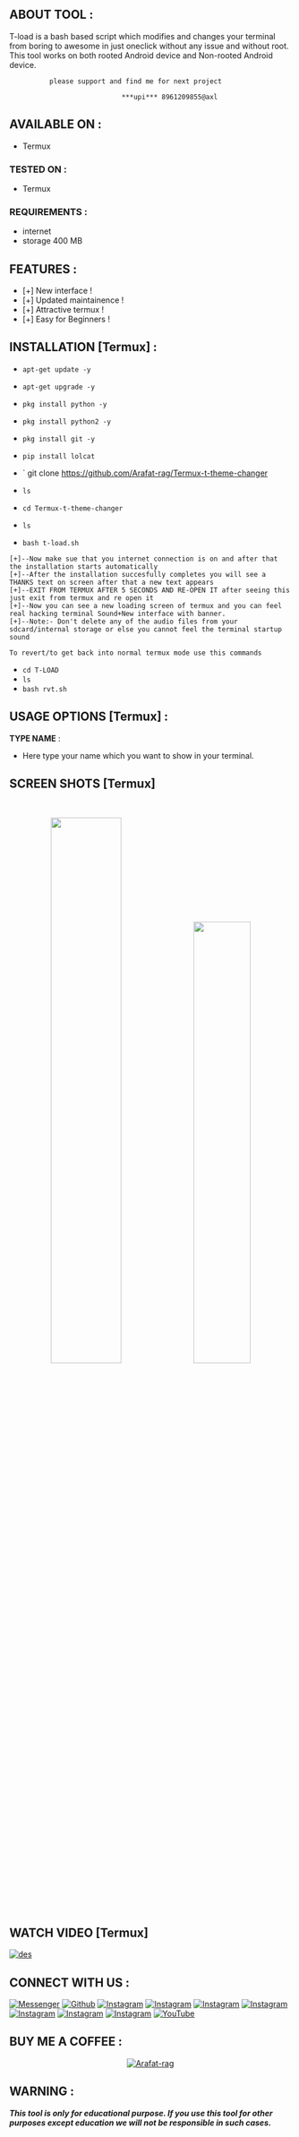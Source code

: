<p align="center">


## ABOUT TOOL :

T-load is a bash based script which modifies and changes your terminal from boring to awesome in just oneclick without any issue and without root. This tool works on both rooted Android device and Non-rooted Android device.

              please support and find me for next project 
                   
                                ***upi*** 8961209855@axl



## AVAILABLE ON :

* Termux

### TESTED ON :

* Termux

### REQUIREMENTS :
* internet
* storage 400 MB

## FEATURES :
* [+] New interface !
* [+] Updated maintainence !
* [+] Attractive termux !
* [+] Easy for Beginners !

## INSTALLATION [Termux] :

* `apt-get update -y`
* `apt-get upgrade -y`
* `pkg install python -y`
* `pkg install python2 -y`
* `pkg install git -y`
* `pip install lolcat`
* ` git clone https://github.com/Arafat-rag/Termux-t-theme-changer

* `ls`
* `cd Termux-t-theme-changer`
* `ls`
* `bash t-load.sh`
```
[+]--Now make sue that you internet connection is on and after that the installation starts automatically
[+]--After the installation succesfully completes you will see a THANKS text on screen after that a new text appears
[+]--EXIT FROM TERMUX AFTER 5 SECONDS AND RE-OPEN IT after seeing this just exit from termux and re open it
[+]--Now you can see a new loading screen of termux and you can feel real hacking terminal Sound+New interface with banner.
[+]--Note:- Don't delete any of the audio files from your sdcard/internal storage or else you cannot feel the terminal startup sound
```

`To revert/to get back into normal termux mode use this commands`

* `cd T-LOAD`
* `ls`
* `bash rvt.sh`

## USAGE OPTIONS [Termux] :

__TYPE NAME__ :
- Here type your name which you want to show in your terminal.

## SCREEN SHOTS [Termux]

<br>
<p align="center">
<img width="50%" src="https://user-images.githubusercontent.com/49580304/96587878-c1758c00-1297-11eb-86a5-dbcd006c3c0a.jpg"/>
<img width="45%" src="https://user-images.githubusercontent.com/49580304/96587871-bd496e80-1297-11eb-9787-79c30482c9a6.jpg"/>
</p>

## WATCH VIDEO [Termux]

[![des](https://user-images.githubusercontent.com/49580304/96466915-3c2ea080-11df-11eb-8328-100ca165c12c.jpg)](https://rebrand.ly/rcentvideo)

## CONNECT WITH US :

[![Messenger](https://img.shields.io/badge/Chat-Messenger-blue?style=for-the-badge&logo=messenger)](https://rebrand.ly/fbmsnger)
<a href="https://rebrand.ly/githubprof"><img title="Github" src="https://img.shields.io/badge/noob-hackers-brightgreen?style=for-the-badge&logo=github"></a>
[![Instagram](https://img.shields.io/badge/INSTAGRAM-FOLLOW-red?style=for-the-badge&logo=instagram)](https://rebrand.ly/insgrm)
[![Instagram](https://img.shields.io/badge/WEBSITE-VISIT-yellow?style=for-the-badge&logo=blogger)](https://rebrand.ly/noobwebs)
[![Instagram](https://img.shields.io/badge/LINKEDIN-CONNECT-red?style=for-the-badge&logo=linkedin)](https://rebrand.ly/linkedinprof)
[![Instagram](https://img.shields.io/badge/FACEBOOK-LIKE-red?style=for-the-badge&logo=facebook)](https://rebrand.ly/fsbpage)
[![Instagram](https://img.shields.io/badge/TELEGRAM-CHANNEL-red?style=for-the-badge&logo=telegram)](https://rebrand.ly/telegramchnl)
[![Instagram](https://img.shields.io/badge/WHATSAPP-JOINGROUP-red?style=for-the-badge&logo=whatsapp)](https://rebrand.ly/hckrgroups)
[![Instagram](https://img.shields.io/badge/DISCUSSION-FORUM-blue?style=for-the-badge&logo=forum)](https://rebrand.ly/nhforums)
<a href="https://rebrand.ly/noobhackers"><img title="YouTube" src="https://img.shields.io/badge/YouTube-Noob Hackers-red?style=for-the-badge&logo=Youtube"></a>

## BUY ME A COFFEE :

<p align="center">
<a href="https://rebrand.ly/BuyCoffee"><img title="Arafat-rag" src="https://camo.githubusercontent.com/ae8af018f80649f3d379eb23dbf59acceaffa24e/68747470733a2f2f6c69626572617061792e636f6d2f6173736574732f776964676574732f646f6e6174652e737667"></a>
</p>

## WARNING : 
***This tool is only for educational purpose. If you use this tool for other purposes except education we will not be responsible in such cases.***
